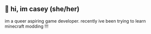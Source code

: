 ## 💙 hi, im casey (she/her)

im a queer aspiring game developer. recently ive been trying to learn minecraft modding !!!

